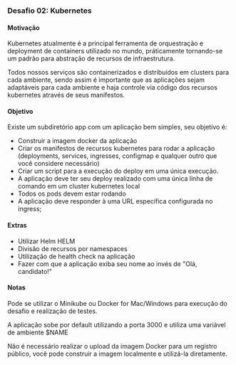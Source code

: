 ### Desafio 02: Kubernetes

#### Motivação
Kubernetes atualmente é a principal ferramenta de orquestração e deployment de containers utilizado no mundo, práticamente tornando-se um padrão para abstração de recursos de infraestrutura.

Todos nossos serviços são containerizados e distribuídos em clusters para cada ambiente, sendo assim é importante que as aplicações sejam adaptáveis para cada ambiente e haja controle via código dos recursos kubernetes através de seus manifestos.

#### Objetivo
Existe um subdiretório app com um aplicação bem simples, seu objetivo é:

- Construir a imagem docker da aplicação
- Criar os manifestos de recursos kubernetes para rodar a aplicação (deployments, services, ingresses, configmap e qualquer outro que você considere necessário)
- Criar um script para a execução do deploy em uma única execução.
- A aplicação deve ter seu deploy realizado com uma única linha de comando em um cluster kubernetes local
- Todos os pods devem estar rodando
- A aplicação deve responder à uma URL específica configurada no ingress;

#### Extras
- Utilizar Helm HELM
- Divisão de recursos por namespaces
- Utilização de health check na aplicação
- Fazer com que a aplicação exiba seu nome ao invés de "Olá, candidato!"

#### Notas
Pode se utilizar o Minikube ou Docker for Mac/Windows para execução do desafio e realização de testes.

A aplicação sobe por default utilizando a porta 3000 e utiliza uma variável de ambiente $NAME

Não é necessário realizar o upload da imagem Docker para um registro público, você pode construir a imagem localmente e utilizá-la diretamente.

